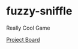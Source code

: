 # fuzzy-sniffle
Really Cool Game

[Project Board](https://github.com/adinsx/fuzzy-sniffle/projects/1)
